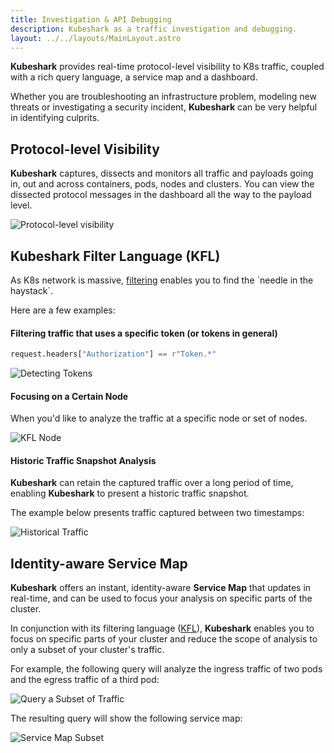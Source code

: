 ```yaml
---
title: Investigation & API Debugging
description: Kubeshark as a traffic investigation and debugging.
layout: ../../layouts/MainLayout.astro
---
```


**Kubeshark** provides real-time protocol-level visibility to K8s traffic, coupled with a rich query language, a service map and a dashboard.

Whether you are troubleshooting an infrastructure problem, modeling new threats or investigating a security incident, **Kubeshark** can be very helpful in identifying culprits.

## Protocol-level Visibility

**Kubeshark** captures, dissects and monitors all traffic and payloads going in, out and across containers, pods, nodes and clusters. You can view the dissected protocol messages in the dashboard all the way to the payload level.

![Protocol-level visibility](/ui-full.png)

## Kubeshark Filter Language (KFL)

As K8s network is massive, [filtering](/en/filtering) enables you to find the \`needle in the haystack\`.

Here are a few examples:

#### Filtering traffic that uses a specific token (or tokens in general)

```python
request.headers["Authorization"] == r"Token.*"
```

![Detecting Tokens](/kfl-token.png)

#### Focusing on a Certain Node

When you'd like to analyze the traffic at a specific node or set of nodes.

![KFL Node](/kfl-node.png)

#### Historic Traffic Snapshot Analysis

**Kubeshark** can retain the captured traffic over a long period of time, enabling **Kubeshark** to present a historic traffic snapshot.

The example below presents traffic captured between two timestamps:

![Historical Traffic](/history1.png)

## Identity-aware Service Map

**Kubeshark** offers an instant, identity-aware **Service Map** that updates in real-time, and can be used to focus your analysis on specific parts of the cluster. 

In conjunction with its filtering language ([KFL](/en/filtering#kfl-syntax-reference)), **Kubeshark** enables you to focus on specific parts of your cluster and reduce the scope of analysis to only a subset of your cluster's traffic.

For example, the following query will analyze the ingress traffic of two pods and the egress traffic of a third pod:

![Query a Subset of Traffic](/query-subset.png)

The resulting query will show the following service map:

![Service Map Subset](/service-map-subset.png)

